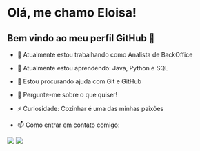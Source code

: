 # Olá, me chamo Eloisa! 
## Bem vindo ao meu perfil GitHub 👋

- 🔭 Atualmente estou trabalhando como Analista de BackOffice

- 🌱 Atualmente estou aprendendo: Java, Python e SQL

- 🤔 Estou procurando ajuda com Git e GitHub

- 💬 Pergunte-me sobre o que quiser!

- ⚡ Curiosidade: Cozinhar é uma das minhas paixões 

- 📫 Como entrar em contato comigo:
<div>
  <a href = "mailto:eloisa.c@outlook.com"><img src="https://img.shields.io/badge/outlook-D14836?style=for-the-badge&logo=outlook&logoColor=white" target="_blank"></a>
<a href="[https://www.linkedin.com/in/eloisa-costa/]" target="_blank"><img src="https://img.shields.io/badge/-LinkedIn-%230077B5?style=for-the-badge&logo=linkedin&logoColor=white" target="_blank"></a>   
</div>

<!---
EloisaCosta/EloisaCosta is a ✨ special ✨ repository because its `README.md` (this file) appears on your GitHub profile.
You can click the Preview link to take a look at your changes.
--->
